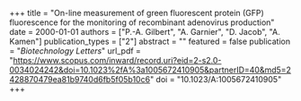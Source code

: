 +++
title = "On-line measurement of green fluorescent protein (GFP) fluorescence for the monitoring of recombinant adenovirus production"
date = 2000-01-01
authors = ["P.-A. Gilbert", "A. Garnier", "D. Jacob", "A. Kamen"]
publication_types = ["2"]
abstract = ""
featured = false
publication = "*Biotechnology Letters*"
url_pdf = "https://www.scopus.com/inward/record.uri?eid=2-s2.0-0034024242&doi=10.1023%2fA%3a1005672410905&partnerID=40&md5=2428870479ea81b9740d6fb5f05b10c6"
doi = "10.1023/A:1005672410905"
+++

